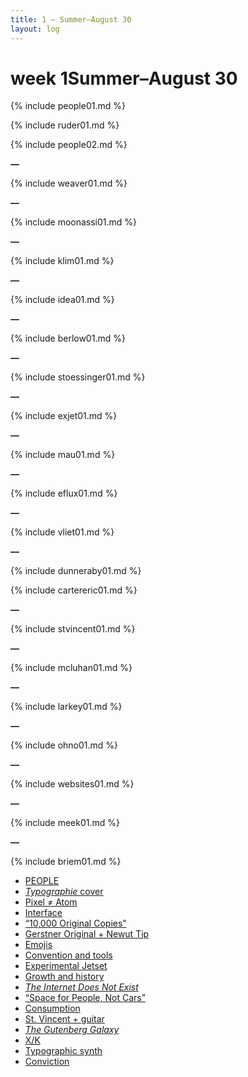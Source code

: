 ```yaml
---
title: 1 — Summer–August 30
layout: log
---
```


# <span id="title">week 1</span><span id="date">Summer–August 30</span>

{% include people01.md %}

{% include ruder01.md %}

{% include people02.md %}

**—**

{% include weaver01.md %}

**—**

{% include moonassi01.md %}

**—**

{% include klim01.md %}

**—**

{% include idea01.md %}

**—**

{% include berlow01.md %}

**—**

{% include stoessinger01.md %}

**—**

{% include exjet01.md %}

**—**

{% include mau01.md %}

**—**

{% include eflux01.md %}

**—**

{% include vliet01.md %}

**—**

{% include dunneraby01.md %}

{% include cartereric01.md %}

**—**

{% include stvincent01.md %}

**—**

{% include mcluhan01.md %}

**—**

{% include larkey01.md %}

**—**

{% include ohno01.md %}

**—**

{% include websites01.md %}

**—**

{% include meek01.md %}

**—**

{% include briem01.md %}

<nav>
  <ul>
    <li><a href="#people01">PEOPLE</a></li>
    <li><a href="#ruder01"><i>Typographie</i> cover</a></li>
    <li><a href="#weaver01">Pixel ≠ Atom</a></li>
    <li><a href="#moonassi01">Interface</a></li>
    <li><a href="#klim01">“10,000 Original Copies”</a></li>
    <li><a href="#idea01">Gerstner Original + Newut Tip</a></li>
    <li><a href="#berlow01">Emojis</a></li>
    <li><a href="#stoessinger01">Convention and tools</a></li>
    <li><a href="#exjet01">Experimental Jetset</a></li>
    <li><a href="#mau01">Growth and history</a></li>
    <li><a href="#eflux01"><i>The Internet Does Not Exist</i></a></li>
    <li><a href="#vliet01">“Space for People, Not Cars”</a></li>
    <li><a href="#cartereric01">Consumption</a></li>
    <li><a href="#stvincent01">St. Vincent + guitar</a></li>
    <li><a href="#mcluhan01"><i>The Gutenberg Galaxy</i></a></li>
    <li><a href="#larkey01">X/K</a></li>
    <li><a href="#meek01">Typographic synth</a></li>
    <li><a href="#briem01">Conviction</a></li>
  </ul>
</nav>
